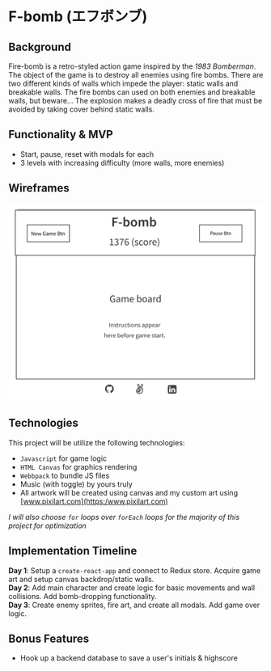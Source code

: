 # F-bomb (エフボンブ)
## Background
Fire-bomb is a retro-styled action game inspired by the _1983 Bomberman_. The object of the game is to destroy all enemies using fire bombs. There are two different kinds of walls which impede the player: static walls and breakable walls. The fire bombs can used on both enemies and breakable walls, but beware... The explosion makes a deadly cross of fire that must be avoided by taking cover behind static walls.

## Functionality & MVP
- Start, pause, reset with modals for each
- 3 levels with increasing difficulty (more walls, more enemies)

## Wireframes
![Wire frame](public/wireFrame.png?raw=true)

## Technologies
This project will be utilize the following technologies: 
+ `Javascript` for game logic
+ `HTML Canvas` for graphics rendering
+ `Webbpack` to bundle JS files
+ Music (with toggle) by yours truly
+ All artwork will be created using canvas and my custom art using [www.pixilart.com](https:/www.pixilart.com)

_I will also choose `for` loops over `forEach` loops for the majority of this project for optimization_

## Implementation Timeline
**Day 1**: Setup a `create-react-app` and connect to Redux store. Acquire game art and setup canvas backdrop/static walls.  
**Day 2**: Add main character and create logic for basic movements and wall collisions. Add bomb-dropping functionality.  
**Day 3**: Create enemy sprites, fire art, and create all modals. Add game over logic.  

## Bonus Features
+ Hook up a backend database to save a user's initials & highscore
